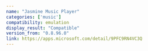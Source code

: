 ```yaml
---
name: "Jasmine Music Player"
categories: ['music']
compatibility: emulation
display_result: "Compatible"
version_from: "0.8.96.0"
link: https://apps.microsoft.com/detail/9PFC9RN4VC3Q
---
```

